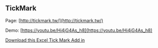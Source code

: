 ## TickMark

Page: [http://tickmark.tw/](http://tickmark.tw/)

Demo: [https://youtu.be/Hi4jG4As_h8](https://youtu.be/Hi4jG4As_h8)

[Download this Excel Tick Mark Add in](https://github.com/marshuang-com/TickMark/releases/download/1.0.0/Tick.Mark.msi)
